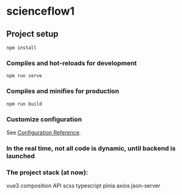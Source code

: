 # scienceflow1

## Project setup
```
npm install
```

### Compiles and hot-reloads for development
```
npm run serve
```

### Compiles and minifies for production
```
npm run build
```

### Customize configuration
See [Configuration Reference](https://cli.vuejs.org/config/).

### In the real time, not all code is dynamic, until backend is launched

### The project stack (at now): 
vue3 composition API 
scss 
typescript 
pinia
axios
json-server
